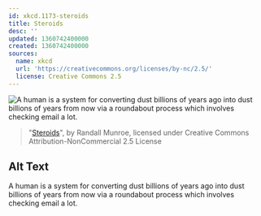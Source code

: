 ```yaml
---
id: xkcd.1173-steroids
title: Steroids
desc: ''
updated: 1360742400000
created: 1360742400000
sources:
  name: xkcd
  url: 'https://creativecommons.org/licenses/by-nc/2.5/'
  license: Creative Commons 2.5
---
```

![A human is a system for converting dust billions of years ago into dust billions of years from now via a roundabout process which involves checking email a lot.](https://imgs.xkcd.com/comics/steroids.png)
> "[Steroids](https://xkcd.com/1173/)", by Randall Munroe, licensed under Creative Commons Attribution-NonCommercial 2.5 License

## Alt Text
A human is a system for converting dust billions of years ago into dust billions of years from now via a roundabout process which involves checking email a lot.
